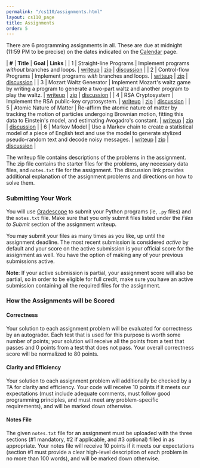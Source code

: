 ```yaml
---
permalink: "/cs110/assignments.html"
layout: cs110_page
title: Assignments
order: 5
---
```


There are 6 programming assignments in all. These are due at midnight (11:59 PM to be precise) on the dates indicated on the [Calendar](calendar.html) page.

| **#** | **Title** | **Goal** | **Links** |
| 1 | Straight-line Programs | Implement programs *without* branches and loops.  | [writeup](https://www.cs.umb.edu/~siyer/teaching/cs110/straightline_programs.pdf) \| [zip](https://www.cs.umb.edu/~siyer/teaching/cs110/straightline_programs.zip) \| [discussion](https://www.cs.umb.edu/~siyer/teaching/cs110/straightline_programs_discussion.pdf) |
| 2 | Control-flow Programs | Implement programs *with* branches and loops. | [writeup](https://www.cs.umb.edu/~siyer/teaching/cs110/controlflow_programs.pdf) \| [zip](https://www.cs.umb.edu/~siyer/teaching/cs110/controlflow_programs.zip) \| [discussion](TBD) |
| 3 | Mozart Waltz Generator | Implement Mozart's waltz game by writing a program to generate a two-part waltz and another program to play the waltz. | [writeup](https://www.cs.umb.edu/~siyer/teaching/cs110/mozart_waltz_generator.pdf) \| [zip](https://www.cs.umb.edu/~siyer/teaching/cs110/mozart_waltz_generator.zip) \| [discussion](TBD) |
| 4 | RSA Cryptosystem | Implement the RSA public-key cryptosystem. | [writeup](https://www.cs.umb.edu/~siyer/teaching/cs110/rsa_cryptosystem.pdf) \| [zip](https://www.cs.umb.edu/~siyer/teaching/cs110/rsa_cryptosystem.zip) \| [discussion](TBD) |
| 5 | Atomic Nature of Matter | Re-affirm the atomic nature of matter by tracking the motion of particles undergoing Brownian motion, fitting this data to Einstein's model, and estimating Avogadro's constant. | [writeup](https://www.cs.umb.edu/~siyer/teaching/cs110/atomic_nature_of_matter.pdf) \| [zip](https://www.cs.umb.edu/~siyer/teaching/cs110/atomic_nature_of_matter.zip) \| [discussion](TBD) |
| 6 | Markov Model | Use a Markov chain to create a statistical model of a piece of English text and use the model to generate stylized pseudo-random text and decode noisy messages. | [writeup](https://www.cs.umb.edu/~siyer/teaching/cs110/markov_model.pdf) \| [zip](https://www.cs.umb.edu/~siyer/teaching/cs110/markov_model.zip) \| [discussion](TBD) |

The writeup file contains descriptions of the problems in the assignment. The zip file contains the starter files for the problems, any necessary data files, and `notes.txt` file for the assignment. The discussion link provides additional explanation of the assignment problems and directions on how to solve them.

### Submitting Your Work

You will use [Gradescope](https://gradescope.com/) to submit your Python programs (ie, `.py` files) and the `notes.txt` file. Make sure that you only submit files listed under the *Files to Submit* section of the assignment writeup.

You may submit your files as many times as you like, up until the assignment deadline. The most recent submission is considered *active* by default and your score on the active submission is your official score for the assignment as well. You have the option of making any of your previous submissions active.

**Note**: If your active submission is partial, your assignment score will also be partial, so in order to be eligible for full credit, make sure you have an active submission containing all the required files for the assignment.

### How the Assignments will be Scored

#### Correctness

Your solution to each assignment problem will be evaluated for correctness by an autograder. Each test that is used for this purpose is worth some number of points; your solution will receive all the points from a test that passes and 0 points from a test that does not pass. Your overall correctness score will be normalized to 80 points.

#### Clarity and Efficiency

Your solution to each assignment problem will additionally be checked by a TA for clarity and efficiency. Your code will receive 10 points if it meets our expectations (must include adequate comments, must follow good programming principles, and must meet any problem-specific requirements), and will be marked down otherwise.

#### Notes File

The given `notes.txt` file for an assignment must be uploaded with the three sections (\#1 mandatory, \#2 if applicable, and \#3 optional) filled in as appropriate. Your notes file will receive 10 points if it meets our expectations (section \#1 must provide a clear high-level description of each problem in no more than 100 words), and will be marked down otherwise.

